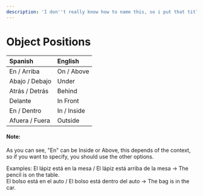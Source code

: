 ```yaml
---
description: 'I don''t really know how to name this, so i put that title xD'
---
```


# Object Positions

| Spanish | English |
| :--- | :--- |
| En / Arriba  | On / Above |
| Abajo / Debajo | Under  |
| Atrás / Detrás  | Behind  |
| Delante | In Front |
| En / Dentro  | In / Inside |
| Afuera / Fuera | Outside |

#### Note:

As you can see, "En" can be Inside or Above, this depends of the context, so if you want to specify, you should use the other options.

Examples: El lápiz está en la mesa / El lápiz está arriba de la mesa  -&gt; The pencil is on the table.  
                   El bolso está en el auto  / El bolso está dentro del auto    -&gt;  The bag is in the car.  



